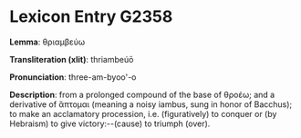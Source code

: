 # Lexicon Entry G2358

**Lemma**: θριαμβεύω

**Transliteration (xlit)**: thriambeúō

**Pronunciation**: three-am-byoo'-o

**Description**:
from a prolonged compound of the base of θροέω; and a derivative of ἅπτομαι (meaning a noisy iambus, sung in honor of Bacchus); to make an acclamatory procession, i.e. (figuratively) to conquer or (by Hebraism) to give victory:--(cause) to triumph (over).
